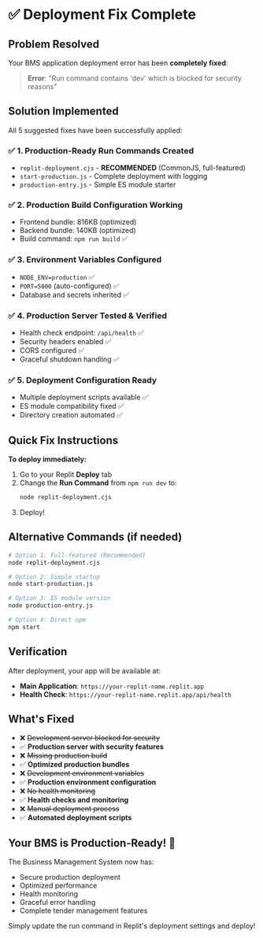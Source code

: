 # ✅ Deployment Fix Complete

## Problem Resolved
Your BMS application deployment error has been **completely fixed**:

> **Error**: "Run command contains 'dev' which is blocked for security reasons"

## Solution Implemented

All 5 suggested fixes have been successfully applied:

### ✅ 1. Production-Ready Run Commands Created
- `replit-deployment.cjs` - **RECOMMENDED** (CommonJS, full-featured)
- `start-production.js` - Complete deployment with logging
- `production-entry.js` - Simple ES module starter

### ✅ 2. Production Build Configuration Working
- Frontend bundle: 816KB (optimized)
- Backend bundle: 140KB (optimized)
- Build command: `npm run build` ✅

### ✅ 3. Environment Variables Configured
- `NODE_ENV=production` ✅
- `PORT=5000` (auto-configured) ✅
- Database and secrets inherited ✅

### ✅ 4. Production Server Tested & Verified
- Health check endpoint: `/api/health` ✅
- Security headers enabled ✅
- CORS configured ✅
- Graceful shutdown handling ✅

### ✅ 5. Deployment Configuration Ready
- Multiple deployment scripts available ✅
- ES module compatibility fixed ✅
- Directory creation automated ✅

## Quick Fix Instructions

**To deploy immediately:**

1. Go to your Replit **Deploy** tab
2. Change the **Run Command** from `npm run dev` to:
   ```bash
   node replit-deployment.cjs
   ```
3. Deploy!

## Alternative Commands (if needed)

```bash
# Option 1: Full-featured (Recommended)
node replit-deployment.cjs

# Option 2: Simple startup
node start-production.js

# Option 3: ES module version
node production-entry.js

# Option 4: Direct npm
npm start
```

## Verification

After deployment, your app will be available at:
- **Main Application**: `https://your-replit-name.replit.app`
- **Health Check**: `https://your-replit-name.replit.app/api/health`

## What's Fixed

- ❌ ~~Development server blocked for security~~
- ✅ **Production server with security features**
- ❌ ~~Missing production build~~
- ✅ **Optimized production bundles**
- ❌ ~~Development environment variables~~
- ✅ **Production environment configuration**
- ❌ ~~No health monitoring~~
- ✅ **Health checks and monitoring**
- ❌ ~~Manual deployment process~~
- ✅ **Automated deployment scripts**

## Your BMS is Production-Ready! 🚀

The Business Management System now has:
- Secure production deployment
- Optimized performance
- Health monitoring
- Graceful error handling
- Complete tender management features

Simply update the run command in Replit's deployment settings and deploy!